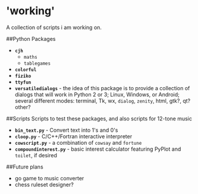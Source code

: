 # 'working'
A collection of scripts i am working on.

##Python Packages
- **`cjh`**
    - `maths`
    - `tablegames`
- **`colorful`**
- **`fiziko`**
- **`ttyfun`**
- **`versatiledialogs`** - the idea of this package is to provide a collection of
  dialogs that will work in Python 2 or 3; Linux, Windows, or Android; several
  different modes: terminal, Tk, wx, `dialog`, `zenity`, html, gtk?, qt? other?

##Scripts
Scripts to test these packages, and also scripts for 12-tone music
- **`bin_text.py`**  - Convert text into 1's and 0's
- **`cloop.py`**     - C/C++/Fortran interactive interpreter
- **`cowscript.py`** - a combination of `cowsay` and `fortune`
- **`compoundinterest.py`** - basic interest calculator featuring PyPlot and
                            `toilet`, if desired

##Future plans
- go game to music converter
- chess ruleset designer?